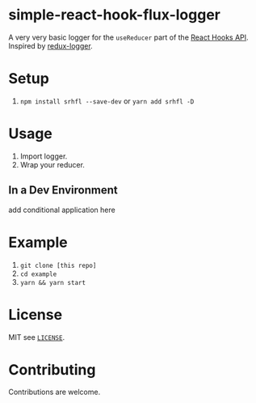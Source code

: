 # simple-react-hook-flux-logger
A very very basic logger for the `useReducer` part of the [React Hooks API](https://reactjs.org/docs/hooks-reference.html#usereducer). Inspired by [redux-logger](https://github.com/LogRocket/redux-logger).

# Setup
1. `npm install srhfl --save-dev` or `yarn add srhfl -D`

# Usage
1. Import logger.
2. Wrap your reducer.

## In a Dev Environment
add conditional application here

# Example
1. `git clone [this repo]`
2. `cd example`
3. `yarn && yarn start`

# License
MIT see [`LICENSE`](/LICENSE).

# Contributing
Contributions are welcome.
